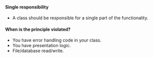 #### Single responsibility

* A class should be responsible for a single part of the functionality.

#### When is the principle violated?

* You have error handling code in your class.
* You have presentation logic.
* File/database read/write.